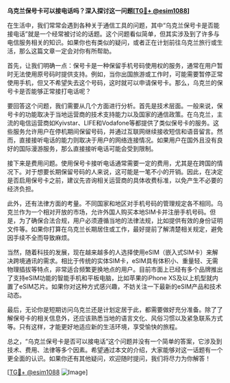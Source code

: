 **乌克兰保号卡可以接电话吗？深入探讨这一问题[[TG💪+ @esim1088](https://t.me/s/esim1088)]**

在生活中，我们常常会遇到各种关于通信工具的问题，其中“乌克兰保号卡是否能接电话”就是一个经常被讨论的话题。这个问题看似简单，但其实涉及到了许多与电信服务相关的知识。如果你也有类似的疑问，或者正在计划前往乌克兰旅行或生活，那么这篇文章一定会对你有所帮助。

首先，让我们明确一点：保号卡是一种保留手机号码使用权的服务，通常在用户暂时无法使用原号码时提供支持。例如，当你出国旅游或工作时，可能需要暂停正常使用手机，但又不希望失去这个号码，这时就可以申请保号卡。那么，乌克兰的保号卡是否能够正常接打电话呢？

要回答这个问题，我们需要从几个方面进行分析。首先是技术层面。一般来说，保号卡的功能取决于当地运营商的技术支持能力以及国家的通信政策。在乌克兰，主流的电信运营商如Kyivstar、LIFE和Vodafone等都提供了类似保号卡的服务。这些服务允许用户在停机期间保留号码，并通过互联网继续接收短信和语音留言。然而，直接接听电话的能力则取决于用户的网络连接情况。如果用户在国外且没有良好的国际漫游服务，那么直接接听电话可能会受到限制。

接下来是费用问题。使用保号卡接听电话通常需要一定的费用，尤其是在跨国的情况下。对于想要长期保留号码的人来说，这可能是一笔不小的开销。因此，在决定是否启用保号卡之前，建议先咨询相关运营商的具体收费标准，以免产生不必要的经济负担。

此外，还有法律方面的考量。不同国家和地区对手机号码的管理规定各不相同。乌克兰作为一个相对开放的市场，允许外国人购买本地SIM卡并注册手机号码。但是，为了确保合法合规，用户必须遵循当地的法律法规，比如提供有效的身份证明文件等。如果你打算在乌克兰长期居住或工作，最好提前了解清楚相关规定，避免因手续不全而导致麻烦。

当然，随着科技的发展，现在越来越多的人选择使用eSIM（嵌入式SIM卡）来解决跨境通讯的需求。相比于传统的实体SIM卡，eSIM具有体积小、重量轻、无需物理插拔等特点，非常适合频繁更换地点的用户。目前市面上已经有多个品牌推出了支持eSIM功能的智能手机和平板电脑，比如苹果的iPhone XS及以上机型就内置了eSIM芯片。如果你对这种方式感兴趣，不妨关注一下最新的eSIM产品和技术动态。

最后，无论你是短期访问乌克兰还是计划定居于此，都需要做好充分准备。除了了解保号卡的相关信息外，还应该熟悉当地的语言文化、风俗习惯以及紧急联系方式等。只有这样，才能更好地适应新的生活环境，享受愉快的旅程。

总之，“乌克兰保号卡是否可以接电话”这个问题并没有一个简单的答案，它涉及到技术、费用、法律等多个因素。希望通过本文的介绍，大家能够对这一话题有一个更全面的认识。如果你还有其他疑问，欢迎随时提问，我们将尽力为你解答！

[[TG💪+ @esim1088](https://t.me/s/esim1088) ![Image](https://i.postimg.cc/4NQfJmqS/Snipaste-2025-05-13-00-14-12.png)]
